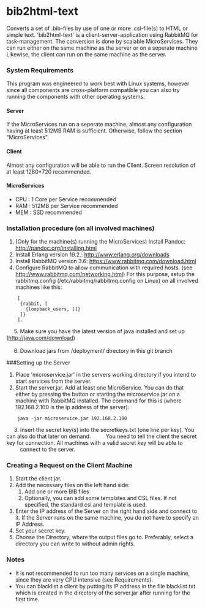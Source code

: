 # bib2html-text
Converts a set of .bib-files by use of one or more .csl-file(s) to HTML or simple text. 'bib2html-text' is a client-server-application using RabbitMQ for task-management.
The conversion is done by scalable MicroServices. They can run either on the same machine as the server or on a seperate machine
Likewise, the client can run on the same machine as the server.

### System Requirements
This program was engineered to work best with Linux systems, however since all components are cross-platform compatible
you can also try running the components with other operating systems.

#### Server
If the MicroServices run on a seperate machine, almost any configuration having at least 512MB RAM is sufficient.
Otherwise, follow the section "MicroServices".

#### Client
Almost any configuration will be able to run the Client. 
Screen resolution of at least 1280*720 recommended.

#### MicroServices
- CPU : 1 Core per Service recommended
- RAM : 512MB per Service recommended
- MEM : SSD recommended

### Installation procedure (on all involved machines)
1. (Only for the machine(s) running the MicroServices) Install Pandoc: http://pandoc.org/installing.html
2. Install Erlang version 19.2.: http://www.erlang.org/downloads
3. Install RabbitMQ version 3.6: https://www.rabbitmq.com/download.html
4. Configure RabbitMQ to allow communication with required hosts. (see http://www.rabbitmq.com/networking.html)
   For this purpose, setup the rabbitmq.config (/etc/rabbitmq/rabbitmq.config on Linux) on all involved machines
   like this:
```
    [
     {rabbit, [
       {loopback_users, []}
     ]}
    ].
```
&nbsp;&nbsp;&nbsp;&nbsp;&nbsp;5\. Make sure you have the latest version of java installed and set up (http://java.com/download) <br/><br/>
&nbsp;&nbsp;&nbsp;&nbsp;&nbsp;6\. Download jars from /deployment/ directory in this git branch

###Setting up the Server
1. Place 'microservice.jar' in the servers working directory if you intend to start services from the server.
2. Start the server.jar. Add at least one MicroService. You can do that either by pressing the button or
    starting the microservice.jar on a machine with RabbitMQ installed.
    The command for this is (where 192.168.2.100 is the ip address of the server):
```
    java -jar microservice.jar 192.168.2.100
```
&nbsp;&nbsp;&nbsp;&nbsp;&nbsp;3\. Insert the secret key(s) into the secretkeys.txt (one line per key). You can also do that later on demand.
&nbsp;&nbsp;&nbsp;&nbsp;&nbsp;&nbsp;&nbsp;&nbsp;&nbsp;You need to tell the client the secret key for connection. All machines with a valid secret key will be able to
&nbsp;&nbsp;&nbsp;&nbsp;&nbsp;&nbsp;&nbsp;&nbsp;&nbsp;connect to the server.

### Creating a Request on the Client Machine
1. Start the client.jar.
2. Add the necessary files on the left hand side:
    1. Add one or more BIB files
    2. Optionally, you can add some templates and CSL files. If not specified, the standard csl and template is used.
3. Enter the IP address of the Server on the right hand side and connect to it. If the Server runs on the same machine, you do not have to specify an IP Address.
4. Set your secret key.
5. Choose the Directory, where the output files go to. Preferably, select a directory you can write to without admin rights.

### Notes
- It is not recommended to run too many services on a single machine, since they are very CPU intensive (see Requirements).
- You can blacklist a client by putting its IP address in the file blacklist.txt which is created in the directory
of the server.jar after running for the first time.